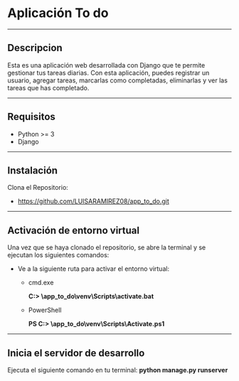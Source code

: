 # Aplicación To do 
***
## Descripcion
Esta es una aplicación web desarrollada con Django que te permite gestionar tus tareas diarias. Con esta aplicación, puedes registrar un usuario, agregar tareas, marcarlas como completadas, eliminarlas y ver las tareas que has completado.
***
## Requisitos
- Python >= 3
- Django

***
## Instalación 
Clona el Repositorio:

- https://github.com/LUISARAMIREZ08/app_to_do.git
***
## Activación de entorno virtual
Una vez que se haya clonado el repositorio, se abre la terminal y se ejecutan los siguientes comandos:
- Ve a la siguiente ruta para activar el entorno virtual:
  - cmd.exe
  
    **C:\> <venv>\app_to_do\venv\Scripts\activate.bat**

  - PowerShell

    **PS C:\> <venv>\app_to_do\venv\Scripts\Activate.ps1**
***
## Inicia el servidor de desarrollo
Ejecuta el siguiente comando en tu terminal:
    **python manage.py runserver**
